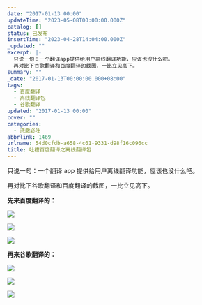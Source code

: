 ```yaml
---
date: "2017-01-13 00:00"
updateTime: "2023-05-08T00:00:00.000Z"
catalog: []
status: 已发布
insertTime: "2023-04-28T14:04:00.000Z"
_updated: ""
excerpt: |-
  只说一句：一个翻译app提供给用户离线翻译功能，应该也没什么吧。
  再对比下谷歌翻译和百度翻译的截图，一比立见高下。
summary: ""
_date: "2017-01-13T00:00:00.000+08:00"
tags:
  - 百度翻译
  - 离线翻译包
  - 谷歌翻译
updated: "2017-01-13 00:00"
cover: ""
categories:
  - 洗漱必吐
abbrlink: 1469
urlname: 54d0cfdb-a658-4c61-9331-d98f16c096cc
title: 吐槽百度翻译之离线翻译包
---
```


只说一句：一个翻译 app 提供给用户离线翻译功能，应该也没什么吧。

再对比下谷歌翻译和百度翻译的截图，一比立见高下。

**先来百度翻译的：**

![](https://image.bmqy.net/upload/Fto5o-5ea0sNMlW_75VgGJCv2AcJ.png)

![](https://image.bmqy.net/upload/Fto5o-5ea0sNMlW_75VgGJCv2AcJ.png)

![](https://image.bmqy.net/upload/Fto5o-5ea0sNMlW_75VgGJCv2AcJ.png)

**再来谷歌翻译的：**

![](https://image.bmqy.net/upload/Fto5o-5ea0sNMlW_75VgGJCv2AcJ.png)

![](https://image.bmqy.net/upload/Fto5o-5ea0sNMlW_75VgGJCv2AcJ.png)

![](https://image.bmqy.net/upload/Fto5o-5ea0sNMlW_75VgGJCv2AcJ.png)
